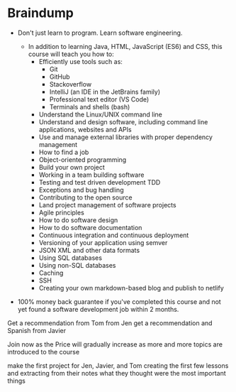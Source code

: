 # Braindump

- Don't just learn to program. Learn software engineering.
    - In addition to learning Java, HTML, JavaScript (ES6) and CSS, this course will teach you how to:
        - Efficiently use tools such as:
            - Git
            - GitHub
            - Stackoverflow
            - IntelliJ (an IDE in the JetBrains family)
            - Professional text editor (VS Code)
            - Terminals and shells (bash)
        - Understand the Linux/UNIX command line
        - Understand and design software, including command line applications, websites and APIs
        - Use and manage external libraries with proper dependency management
        - How to find a job
        - Object-oriented programming
        - Build your own project
        - Working in a team building software
        - Testing and test driven development TDD
        - Exceptions and bug handling
        - Contributing to the open source
        - Land project management of software projects
        - Agile principles
        - How to do  software design
        - How to do software documentation
        - Continuous integration and continuous deployment
        - Versioning of your application using semver
        - JSON XML and other data formats
        - Using SQL databases
        - Using non-SQL databases
        - Caching
        - SSH
        - Creating your own markdown-based blog and publish to netlify

- 100% money back guarantee if you've completed this course and not yet found a software development job within 2 months.

Get a recommendation from Tom from Jen
get a recommendation and Spanish from Javier

Join now as the Price will gradually increase as more and more topics are introduced to the course

make the first project for Jen, Javier, and Tom creating the first few lessons and extracting from their notes what they thought were the most important things
